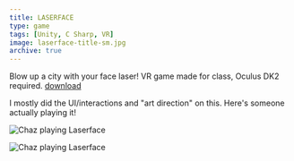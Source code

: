 ```yaml
---
title: LASERFACE
type: game
tags: [Unity, C Sharp, VR]
image: laserface-title-sm.jpg
archive: true
---
```

Blow up a city with your face laser! VR game made for class, Oculus DK2 required. [download](https://nathanwentworth.itch.io/laserface)

I mostly did the UI/interactions and "art direction" on this. Here's someone actually playing it!

![Chaz playing Laserface](2016-05-12+16.27.38.jpg)

![Chaz playing Laserface](2016-05-12+16.27.50.jpg)